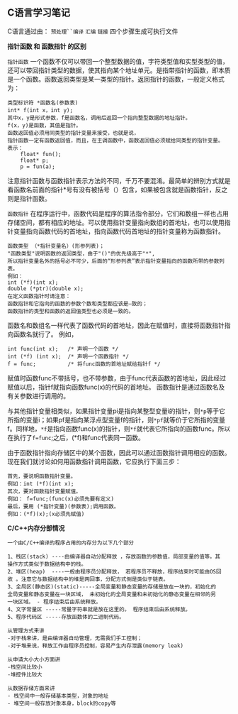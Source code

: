 ## C语言学习笔记 ##

C语言通过由：  `预处理``编译` `汇编` `链接` 四个步骤生成可执行文件

**指针函数 和 函数指针 的区别**

`指针函数` 一个函数不仅可以带回一个整型数据的值，字符类型值和实型类型的值，还可以带回指针类型的数据，使其指向某个地址单元。是指带指针的函数，即本质是一个函数。函数返回类型是某一类型的指针。返回指针的函数，一般定义格式为：

	类型标识符 *函数名(参数表)
    int* f(int x，int y);
	其中x，y是形式参数，f是函数名，调用后返回一个指向整型数据的地址指针。
	f(x，y)是函数，其值是指针。
	函数返回值必须用同类型的指针变量来接受，也就是说，
	指针函数一定有函数返回值，而且，在主调函数中，函数返回值必须赋给同类型的指针变量。
	表示：
		float* fun();
		float* p;
		p = fun(a);

注意指针函数与函数指针表示方法的不同，千万不要混淆。最简单的辨别方式就是看函数名前面的指针*号有没有被括号（）包含，如果被包含就是函数指针，反之则是指针函数。

`函数指针` 在程序运行中，函数代码是程序的算法指令部分，它们和数组一样也占用存储空间，都有相应的地址。可以使用指针变量指向数组的首地址，也可以使用指针变量指向函数代码的首地址，指向函数代码首地址的指针变量称为函数指针。

    函数类型 （*指针变量名）(形参列表)；
	"函数类型"说明函数的返回类型，由于"()"的优先级高于"*",
	所以指针变量名外的括号必不可少，后面的“形参列表”表示指针变量指向的函数所带的参数列表。
	例如：
	int (*f)(int x);
	double (*ptr)(double x);
	在定义函数指针时请注意：
	函数指针和它指向的函数的参数个数和类型都应该是—致的；
	函数指针的类型和函数的返回值类型也必须是一致的。

函数名和数组名一样代表了函数代码的首地址，因此在赋值时，直接将函数指针指向函数名就行了。
例如，

    int func(int x);   /* 声明一个函数 */
    int (*f) (int x);  /* 声明一个函数指针 */
    f = func;		   /* 将func函数的首地址赋给指针f */

赋值时函数func不带括号，也不带参数，由于func代表函数的首地址，因此经过赋值以后，指针f就指向函数func(x)的代码的首地址。
函数指针是通过函数名及有关参数进行调用的。

与其他指针变量相类似，如果指针变量pi是指向某整型变量i的指针，则`*p`等于它所指的变量i；如果pf是指向某浮点型变量f的指针，则`*pf`就等价于它所指的变量f。同样地，`*f`是指向函数func(x)的指针，则`*f`就代表它所指向的函数func。所以在执行了`f=func`;之后，(*f)和func代表同一函数。

由于函数指针指向存储区中的某个函数，因此可以通过函数指针调用相应的函数。现在我们就讨论如何用函数指针调用函数，它应执行下面三步：

    首先，要说明函数指针变量。
    例如：int (*f)(int x);
    其次，要对函数指针变量赋值。
    例如： f=func;(func(x)必须先要有定义)
    最后，要用 (*指针变量)(参数表);调用函数。
    例如：(*f)(x);(x必须先赋值)

**C/C++内存分部情况**

	一个由C/C++编译的程序占用的内存分为以下几个部分

    1、栈区(stack) ----由编译器自动分配释放 ，存放函数的参数值，局部变量的值等。其
    操作方式类似于数据结构中的栈。
    2、堆区(heap)  ----一般由程序员分配释放， 若程序员不释放，程序结束时可能由OS回
    收 。注意它与数据结构中的堆是两回事，分配方式倒是类似于链表。
    3、全局区(静态区)(static)-----全局变量和静态变量的存储是放在一块的，初始化的
    全局变量和静态变量在一块区域， 未初始化的全局变量和未初始化的静态变量在相邻的另
    一块区域。 - 程序结束后由系统释放。
    4、文字常量区 -----常量字符串就是放在这里的。 程序结束后由系统释放。
    5、程序代码区 -----存放函数体的二进制代码。
	
	从管理方式来讲
	-对于栈来讲，是由编译器自动管理，无需我们手工控制；
	-对于堆来说，释放工作由程序员控制，容易产生内存泄露(memory leak)
	
	从申请大小大小方面讲
	-栈空间比较小
	-堆控件比较大
	
	从数据存储方面来讲
	- 栈空间中一般存储基本类型，对象的地址
	- 堆空间一般存放对象本身，block的copy等